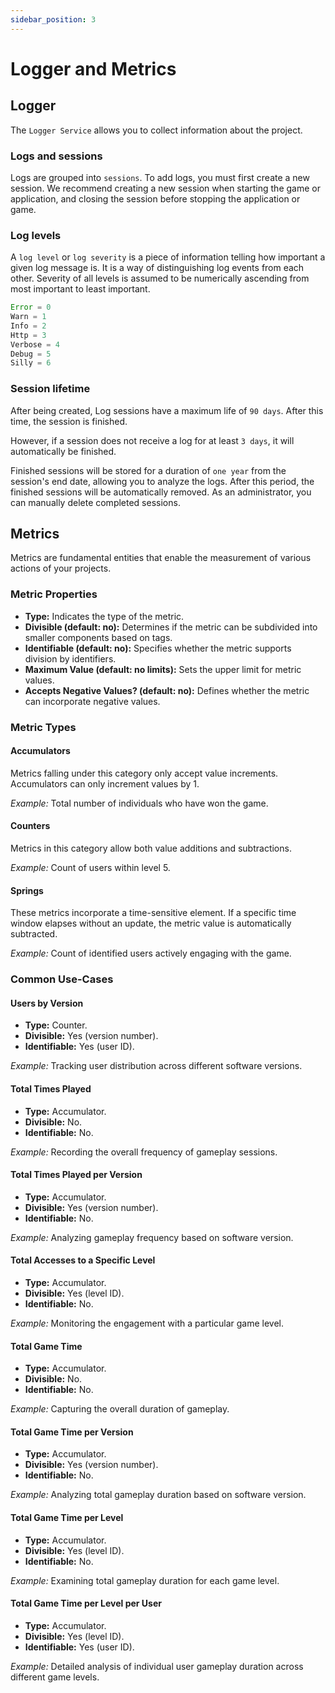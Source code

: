 ```yaml
---
sidebar_position: 3
---
```


# Logger and Metrics

## Logger

The `Logger Service` allows you to collect information about the project.

### Logs and sessions
Logs are grouped into `sessions`. To add logs, you must first create a new session. We recommend creating a new session when starting the game or application, and closing the session before stopping the application or game.

### Log levels
A `log level` or `log severity` is a piece of information telling how important a given log message is. It is a way of distinguishing log events from each other. Severity of all levels is assumed to be numerically ascending from most important to least important.
```javascript
Error = 0
Warn = 1
Info = 2
Http = 3
Verbose = 4
Debug = 5
Silly = 6
```

### Session lifetime
After being created, Log sessions have a maximum life of `90 days`. After this time, the session is finished.

However, if a session does not receive a log for at least `3 days`, it will automatically be finished.

Finished sessions will be stored for a duration of `one year` from the session's end date, allowing you to analyze the logs. After this period, the finished sessions will be automatically removed. 
As an administrator, you can manually delete completed sessions.

## Metrics

Metrics are fundamental entities that enable the measurement of various actions of your projects.

### Metric Properties

- **Type:** Indicates the type of the metric.
- **Divisible (default: no):** Determines if the metric can be subdivided into smaller components based on tags.
- **Identifiable (default: no):** Specifies whether the metric supports division by identifiers.
- **Maximum Value (default: no limits):** Sets the upper limit for metric values.
- **Accepts Negative Values? (default: no):** Defines whether the metric can incorporate negative values.

### Metric Types

#### Accumulators
Metrics falling under this category only accept value increments. Accumulators can only increment values by 1.

*Example:* Total number of individuals who have won the game.

#### Counters
Metrics in this category allow both value additions and subtractions.

*Example:* Count of users within level 5.

#### Springs
These metrics incorporate a time-sensitive element. If a specific time window elapses without an update, the metric value is automatically subtracted.

*Example:* Count of identified users actively engaging with the game.

### Common Use-Cases

#### Users by Version
- **Type:** Counter.
- **Divisible:** Yes (version number).
- **Identifiable:** Yes (user ID).

*Example:* Tracking user distribution across different software versions.

#### Total Times Played
- **Type:** Accumulator.
- **Divisible:** No.
- **Identifiable:** No.

*Example:* Recording the overall frequency of gameplay sessions.

#### Total Times Played per Version
- **Type:** Accumulator.
- **Divisible:** Yes (version number).
- **Identifiable:** No.

*Example:* Analyzing gameplay frequency based on software version.

#### Total Accesses to a Specific Level
- **Type:** Accumulator.
- **Divisible:** Yes (level ID).
- **Identifiable:** No.

*Example:* Monitoring the engagement with a particular game level.

#### Total Game Time
- **Type:** Accumulator.
- **Divisible:** No.
- **Identifiable:** No.

*Example:* Capturing the overall duration of gameplay.

#### Total Game Time per Version
- **Type:** Accumulator.
- **Divisible:** Yes (version number).
- **Identifiable:** No.

*Example:* Analyzing total gameplay duration based on software version.

#### Total Game Time per Level
- **Type:** Accumulator.
- **Divisible:** Yes (level ID).
- **Identifiable:** No.

*Example:* Examining total gameplay duration for each game level.

#### Total Game Time per Level per User
- **Type:** Accumulator.
- **Divisible:** Yes (level ID).
- **Identifiable:** Yes (user ID).

*Example:* Detailed analysis of individual user gameplay duration across different game levels.




